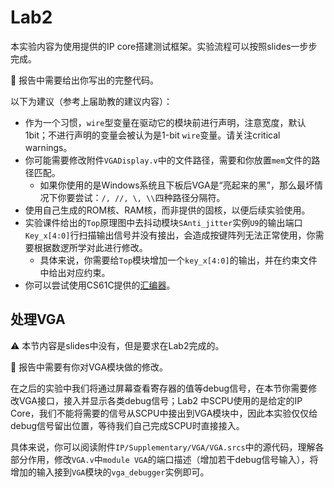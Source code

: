 # Lab2

本实验内容为使用提供的IP core搭建测试框架。实验流程可以按照slides一步步完成。

📄 报告中需要给出你写出的完整代码。

以下为建议（参考上届助教的建议内容）：

* 作为一个习惯，`wire`型变量在驱动它的模块前进行声明，注意宽度，默认1bit；不进行声明的变量会被认为是1-bit `wire`变量。请关注critical warnings。
* 你可能需要修改附件`VGADisplay.v`中的文件路径，需要和你放置`mem`文件的路径匹配。
  * 如果你使用的是Windows系统且下板后VGA是“亮起来的黑”，那么最坏情况下你要尝试：`/, //, \, \\`四种路径分隔符。
* 使用自己生成的ROM核、RAM核，而非提供的固核，以便后续实验使用。
* 实验课件给出的`Top`原理图中去抖动模块`SAnti_jitter`实例`U9`的输出端口`Key_x[4:0]`行扫描输出信号并没有接出，会造成按键阵列无法正常使用，你需要根据数逻所学对此进行修改。
  * 具体来说，你需要给`Top`模块增加一个`key_x[4:0]`的输出，并在约束文件中给出对应约束。
* 你可以尝试使用CS61C提供的[汇编器](http://venus.cs61c.org/)。

## 处理VGA

⚠️ 本节内容是slides中没有，但是要求在Lab2完成的。

📄 报告中需要有你对VGA模块做的修改。

在之后的实验中我们将通过屏幕查看寄存器的值等debug信号，在本节你需要修改VGA接口，接入并显示各类debug信号；Lab2 中SCPU使用的是给定的IP Core，我们不能将需要的信号从SCPU中接出到VGA模块中，因此本实验仅仅给debug信号留出位置，等待我们自己完成SCPU时直接接入。

具体来说，你可以阅读附件`IP/Supplementary/VGA/VGA.srcs`中的源代码，理解各部分作用，修改`VGA.v`中`module VGA`的端口描述（增加若干debug信号输入），将增加的输入接到`VGA`模块的`vga_debugger`实例即可。
